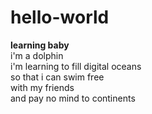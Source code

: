 # hello-world
<strong>learning baby</strong><br/>
i'm a dolphin<br/>
i'm learning to fill digital oceans<br/>
so that i can swim free <br/>
with my friends <br/>
and pay no mind to continents

